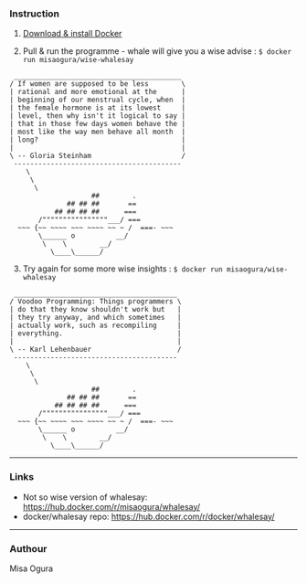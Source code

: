 ### Instruction
1. [Download & install Docker](https://docs.docker.com/engine/getstarted/step_one/#step-1-get-docker)

2. Pull & run the programme - whale will give you a wise advise : `$ docker run misaogura/wise-whalesay`
```
 _________________________________________
/ If women are supposed to be less        \
| rational and more emotional at the      |
| beginning of our menstrual cycle, when  |
| the female hormone is at its lowest     |
| level, then why isn't it logical to say |
| that in those few days women behave the |
| most like the way men behave all month  |
| long?                                   |
|                                         |
\ -- Gloria Steinham                      /
 -----------------------------------------
    \
     \
      \
                    ##        .
              ## ## ##       ==
           ## ## ## ##      ===
       /""""""""""""""""___/ ===
  ~~~ {~~ ~~~~ ~~~ ~~~~ ~~ ~ /  ===- ~~~
       \______ o          __/
        \    \        __/
          \____\______/
```

3. Try again for some more wise insights : `$ docker run misaogura/wise-whalesay`

```
 ________________________________________
/ Voodoo Programming: Things programmers \
| do that they know shouldn't work but   |
| they try anyway, and which sometimes   |
| actually work, such as recompiling     |
| everything.                            |
|                                        |
\ -- Karl Lehenbauer                     /
 ----------------------------------------
    \
     \
      \
                    ##        .
              ## ## ##       ==
           ## ## ## ##      ===
       /""""""""""""""""___/ ===
  ~~~ {~~ ~~~~ ~~~ ~~~~ ~~ ~ /  ===- ~~~
       \______ o          __/
        \    \        __/
          \____\______/
```
-----
### Links
- Not so wise version of whalesay: https://hub.docker.com/r/misaogura/whalesay/
- docker/whalesay repo: https://hub.docker.com/r/docker/whalesay/
-----
### Authour
Misa Ogura
